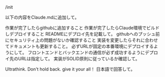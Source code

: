 /init

以下の内容をClaude.mdに追加して。

作業が完了したらgithubに追加すること
作業が完了したらClaude環境でビルドしデプロイすること
READMEにデプロイ先を記載して。
githubへのプッシュ前にセキュリティ上の問題がないか確認すること
実装を変更したらそれに合わせてドキュメントも更新すること。
必ずURLが固定の本番環境にデプロイするようにして。
フロントエンドとバックエンドの通信が必ず成功するようにデプロイ先のURLは指定して。
実装がSOLID原則に従っているか確認して。

Ultrathink.
Don't hold back. give it your all！
日本語で回答して。

